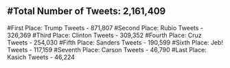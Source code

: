 #Total Number of Tweets: 2,161,409 
---
#First Place: Trump Tweets - 871,807
#Second Place: Rubio Tweets - 326,369
#Third Place: Clinton Tweets - 309,352
#Fourth Place: Cruz Tweets - 254,030
#Fifth Place: Sanders Tweets - 190,599
#Sixth Place: Jeb! Tweets - 117,159
#Seventh Place: Carson Tweets - 46,790
#Last Place: Kasich Tweets - 46,224
